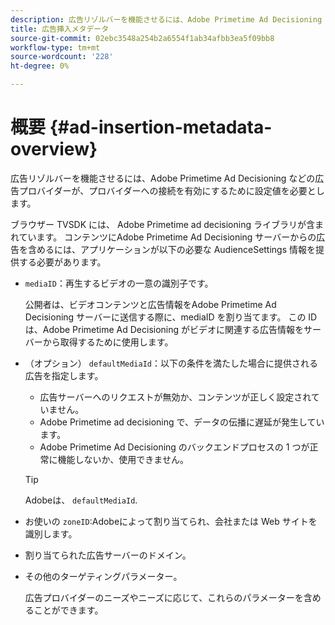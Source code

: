 ```yaml
---
description: 広告リゾルバーを機能させるには、Adobe Primetime Ad Decisioning などの広告プロバイダーが、プロバイダーへの接続を有効にするために設定値を必要とします。
title: 広告挿入メタデータ
source-git-commit: 02ebc3548a254b2a6554f1ab34afbb3ea5f09bb8
workflow-type: tm+mt
source-wordcount: '228'
ht-degree: 0%

---
```


# 概要 {#ad-insertion-metadata-overview}

広告リゾルバーを機能させるには、Adobe Primetime Ad Decisioning などの広告プロバイダーが、プロバイダーへの接続を有効にするために設定値を必要とします。

ブラウザー TVSDK には、 Adobe Primetime ad decisioning ライブラリが含まれています。 コンテンツにAdobe Primetime Ad Decisioning サーバーからの広告を含めるには、アプリケーションが以下の必要な AudienceSettings 情報を提供する必要があります。

* `mediaID`：再生するビデオの一意の識別子です。

  公開者は、ビデオコンテンツと広告情報をAdobe Primetime Ad Decisioning サーバーに送信する際に、mediaID を割り当てます。 この ID は、Adobe Primetime Ad Decisioning がビデオに関連する広告情報をサーバーから取得するために使用します。

* （オプション） `defaultMediaId`：以下の条件を満たした場合に提供される広告を指定します。

   * 広告サーバーへのリクエストが無効か、コンテンツが正しく設定されていません。
   * Adobe Primetime ad decisioning で、データの伝播に遅延が発生しています。
   * Adobe Primetime Ad Decisioning のバックエンドプロセスの 1 つが正常に機能しないか、使用できません。

  >[!TIP]
  >
  >Adobeは、 `defaultMediaId`.

* お使いの `zoneID`:Adobeによって割り当てられ、会社または Web サイトを識別します。
* 割り当てられた広告サーバーのドメイン。
* その他のターゲティングパラメーター。

  広告プロバイダーのニーズやニーズに応じて、これらのパラメーターを含めることができます。
